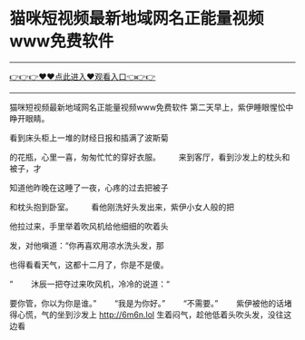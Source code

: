 # 猫咪短视频最新地域网名正能量视频www免费软件

<hr/><a href="https://github.com/lkijoi/chun/issues/1">👉👉👉♥♥点此进入♥观看入口👈👉👉</a><hr/>

猫咪短视频最新地域网名正能量视频www免费软件
第二天早上，紫伊睡眼惺忪中睁开眼睛。

看到床头柜上一堆的财经日报和插满了波斯菊

的花瓶，心里一喜，匆匆忙忙的穿好衣服。
　　来到客厅，看到沙发上的枕头和被子，才

知道他昨晚在这睡了一夜，心疼的过去把被子

和枕头抱到卧室。
　　看他刚洗好头发出来，紫伊小女人般的把

他拉过来，手里举着吹风机给他细细的吹着头

发，对他嗔道：“你再喜欢用凉水洗头发，那

也得看看天气，这都十二月了，你是不是傻。

”
　　沐辰一把夺过来吹风机，冷冷的说道：“

要你管，你以为你是谁。”
　　“我是为你好。”
　　“不需要。”
　　紫伊被他的话堵得心慌，气的坐到沙发上
http://6m6n.lol
生着闷气，趁他低着头吹头发，没往这边看
